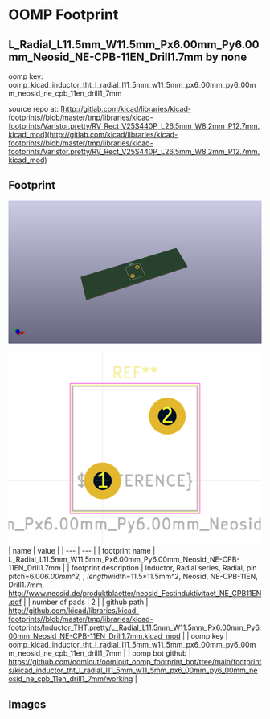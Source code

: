 # OOMP Footprint  
## L_Radial_L11.5mm_W11.5mm_Px6.00mm_Py6.00mm_Neosid_NE-CPB-11EN_Drill1.7mm  by none  
  
oomp key: oomp_kicad_inductor_tht_l_radial_l11_5mm_w11_5mm_px6_00mm_py6_00mm_neosid_ne_cpb_11en_drill1_7mm  
  
source repo at: [http://gitlab.com/kicad/libraries/kicad-footprints//blob/master/tmp/libraries/kicad-footprints/Varistor.pretty/RV_Rect_V25S440P_L26.5mm_W8.2mm_P12.7mm.kicad_mod](http://gitlab.com/kicad/libraries/kicad-footprints//blob/master/tmp/libraries/kicad-footprints/Varistor.pretty/RV_Rect_V25S440P_L26.5mm_W8.2mm_P12.7mm.kicad_mod)  
## Footprint  
  
[![working_kicad_pcb_3d.png](working_kicad_pcb_3d_600.png)](working_kicad_pcb_3d.png)  
  
[![working.png](working_600.png)](working.png)  
| name | value | 
| --- | --- | 
| footprint name | L_Radial_L11.5mm_W11.5mm_Px6.00mm_Py6.00mm_Neosid_NE-CPB-11EN_Drill1.7mm | 
| footprint description | Inductor, Radial series, Radial, pin pitch=6.00*6.00mm^2, , length*width=11.5*11.5mm^2, Neosid, NE-CPB-11EN, Drill1.7mm, http://www.neosid.de/produktblaetter/neosid_Festinduktivitaet_NE_CPB11EN.pdf | 
| number of pads | 2 | 
| github path | http://github.com/kicad/libraries/kicad-footprints//blob/master/tmp/libraries/kicad-footprints/Inductor_THT.pretty/L_Radial_L11.5mm_W11.5mm_Px6.00mm_Py6.00mm_Neosid_NE-CPB-11EN_Drill1.7mm.kicad_mod | 
| oomp key | oomp_kicad_inductor_tht_l_radial_l11_5mm_w11_5mm_px6_00mm_py6_00mm_neosid_ne_cpb_11en_drill1_7mm | 
| oomp bot github | https://github.com/oomlout/oomlout_oomp_footprint_bot/tree/main/footprints/kicad_inductor_tht_l_radial_l11_5mm_w11_5mm_px6_00mm_py6_00mm_neosid_ne_cpb_11en_drill1_7mm/working | 
## Images  
